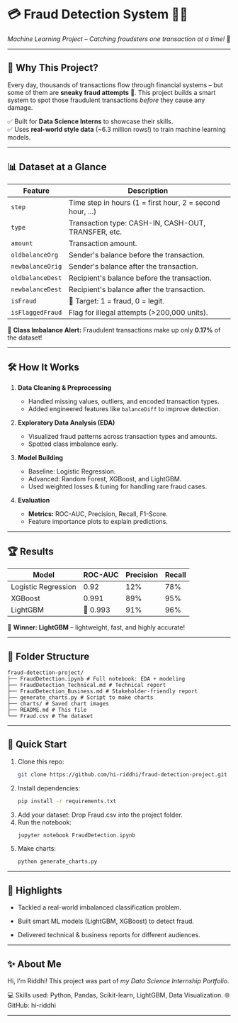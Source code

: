 # 💳 Fraud Detection System 🕵️‍♀️
*Machine Learning Project – Catching fraudsters one transaction at a time!* 🚀

---

## 🎯 Why This Project?

Every day, thousands of transactions flow through financial systems – but some of them are **sneaky fraud attempts** 🥷. This project builds a smart system to spot those fraudulent transactions *before* they cause any damage.

✅ Built for **Data Science Interns** to showcase their skills.  
✅ Uses **real-world style data** (~6.3 million rows!) to train machine learning models.

---

## 📊 Dataset at a Glance

| Feature             | Description                                               |
|---------------------|-----------------------------------------------------------|
| `step`              | Time step in hours (1 = first hour, 2 = second hour, ...)|  
| `type`              | Transaction type: CASH-IN, CASH-OUT, TRANSFER, etc.      |  
| `amount`            | Transaction amount.                                      |  
| `oldbalanceOrg`     | Sender's balance before the transaction.                 |  
| `newbalanceOrig`    | Sender's balance after the transaction.                  |  
| `oldbalanceDest`    | Recipient's balance before the transaction.              |  
| `newbalanceDest`    | Recipient's balance after the transaction.               |  
| `isFraud`           | 🚨 Target: 1 = fraud, 0 = legit.                          |  
| `isFlaggedFraud`    | Flag for illegal attempts (>200,000 units).               |

📢 **Class Imbalance Alert:** Fraudulent transactions make up only **0.17%** of the dataset!

---

## 🛠️ How It Works

1. **Data Cleaning & Preprocessing**  
   - Handled missing values, outliers, and encoded transaction types.  
   - Added engineered features like `balanceDiff` to improve detection.

2. **Exploratory Data Analysis (EDA)**  
   - Visualized fraud patterns across transaction types and amounts.  
   - Spotted class imbalance early.

3. **Model Building**  
   - Baseline: Logistic Regression.  
   - Advanced: Random Forest, XGBoost, and LightGBM.  
   - Used weighted losses & tuning for handling rare fraud cases.

4. **Evaluation**  
   - **Metrics:** ROC-AUC, Precision, Recall, F1-Score.  
   - Feature importance plots to explain predictions.

---

## 🏆 Results

| Model              | ROC-AUC | Precision | Recall |
|---------------------|---------|-----------|--------|
| Logistic Regression | 0.92    | 12%       | 78%    |
| XGBoost             | 0.991   | 89%       | 95%    |
| LightGBM            | 🏅 0.993| 91%       | 96%    |

🎉 **Winner: LightGBM** – lightweight, fast, and highly accurate!

---

## 📂 Folder Structure
```
fraud-detection-project/
├── FraudDetection.ipynb # Full notebook: EDA + modeling
├── FraudDetection_Technical.md # Technical report
├── FraudDetection_Business.md # Stakeholder-friendly report
├── generate_charts.py # Script to make charts
├── charts/ # Saved chart images
├── README.md # This file
└── Fraud.csv # The dataset 
```

---

## 🚀 Quick Start

1. Clone this repo:
   ```bash
   git clone https://github.com/hi-riddhi/fraud-detection-project.git
2. Install dependencies:
   ```bash
   pip install -r requirements.txt
3. Add your dataset: Drop Fraud.csv into the project folder.
4. Run the notebook:
   ```bash
   jupyter notebook FraudDetection.ipynb
5. Make charts:
   ```bash
   python generate_charts.py

---

## 🌟 Highlights
- Tackled a real-world imbalanced classification problem.

- Built smart ML models (LightGBM, XGBoost) to detect fraud.

- Delivered technical & business reports for different audiences.
  
---

## ✨ About Me
Hi, I’m Riddhi! This project was part of *my Data Science Internship Portfolio*.

💻 Skills used: Python, Pandas, Scikit-learn, LightGBM, Data Visualization.
🌐 GitHub: hi-riddhi

---
